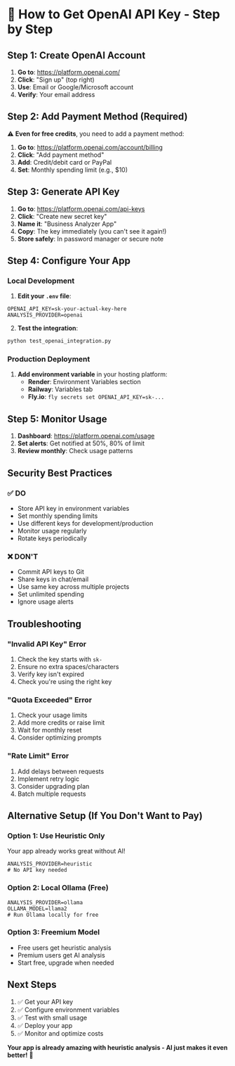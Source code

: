 # 🔑 How to Get OpenAI API Key - Step by Step

## Step 1: Create OpenAI Account
1. **Go to**: https://platform.openai.com/
2. **Click**: "Sign up" (top right)
3. **Use**: Email or Google/Microsoft account
4. **Verify**: Your email address

## Step 2: Add Payment Method (Required)
⚠️ **Even for free credits**, you need to add a payment method:
1. **Go to**: https://platform.openai.com/account/billing
2. **Click**: "Add payment method"
3. **Add**: Credit/debit card or PayPal
4. **Set**: Monthly spending limit (e.g., $10)

## Step 3: Generate API Key
1. **Go to**: https://platform.openai.com/api-keys
2. **Click**: "Create new secret key"
3. **Name it**: "Business Analyzer App"
4. **Copy**: The key immediately (you can't see it again!)
5. **Store safely**: In password manager or secure note

## Step 4: Configure Your App

### Local Development
1. **Edit your `.env` file**:
```env
OPENAI_API_KEY=sk-your-actual-key-here
ANALYSIS_PROVIDER=openai
```

2. **Test the integration**:
```bash
python test_openai_integration.py
```

### Production Deployment
1. **Add environment variable** in your hosting platform:
   - **Render**: Environment Variables section
   - **Railway**: Variables tab
   - **Fly.io**: `fly secrets set OPENAI_API_KEY=sk-...`

## Step 5: Monitor Usage
1. **Dashboard**: https://platform.openai.com/usage
2. **Set alerts**: Get notified at 50%, 80% of limit
3. **Review monthly**: Check usage patterns

## Security Best Practices

### ✅ DO
- Store API key in environment variables
- Set monthly spending limits
- Use different keys for development/production
- Monitor usage regularly
- Rotate keys periodically

### ❌ DON'T
- Commit API keys to Git
- Share keys in chat/email
- Use same key across multiple projects
- Set unlimited spending
- Ignore usage alerts

## Troubleshooting

### "Invalid API Key" Error
1. Check the key starts with `sk-`
2. Ensure no extra spaces/characters
3. Verify key isn't expired
4. Check you're using the right key

### "Quota Exceeded" Error
1. Check your usage limits
2. Add more credits or raise limit
3. Wait for monthly reset
4. Consider optimizing prompts

### "Rate Limit" Error
1. Add delays between requests
2. Implement retry logic
3. Consider upgrading plan
4. Batch multiple requests

## Alternative Setup (If You Don't Want to Pay)

### Option 1: Use Heuristic Only
Your app already works great without AI!
```env
ANALYSIS_PROVIDER=heuristic
# No API key needed
```

### Option 2: Local Ollama (Free)
```env
ANALYSIS_PROVIDER=ollama
OLLAMA_MODEL=llama2
# Run Ollama locally for free
```

### Option 3: Freemium Model
- Free users get heuristic analysis
- Premium users get AI analysis
- Start free, upgrade when needed

## Next Steps
1. ✅ Get your API key
2. ✅ Configure environment variables
3. ✅ Test with small usage
4. ✅ Deploy your app
5. ✅ Monitor and optimize costs

**Your app is already amazing with heuristic analysis - AI just makes it even better!** 🚀